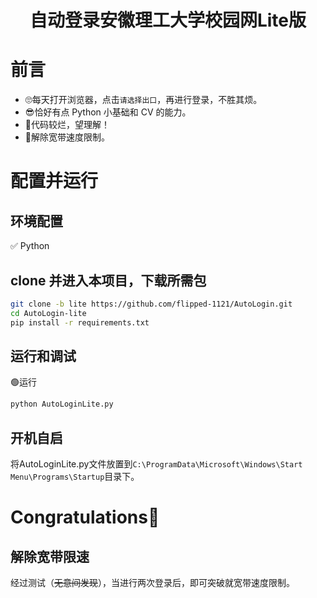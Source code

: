 <div align="center">
<h1>自动登录安徽理工大学校园网Lite版</h1>
</div>


# 前言
+ 🙄每天打开浏览器，点击`请选择出口`，再进行登录，不胜其烦。
+ 😎恰好有点 Python 小基础和 CV 的能力。
+ 🗿代码较烂，望理解！
+ 🌟解除宽带速度限制。


# 配置并运行

## 环境配置
✅ Python

## clone 并进入本项目，下载所需包
```bash
git clone -b lite https://github.com/flipped-1121/AutoLogin.git
cd AutoLogin-lite
pip install -r requirements.txt
```

## 运行和调试
🟢运行
```bash
python AutoLoginLite.py
```

## 开机自启
将AutoLoginLite.py文件放置到`C:\ProgramData\Microsoft\Windows\Start Menu\Programs\Startup`目录下。
<h1>Congratulations🎉</h1>

## 解除宽带限速
经过测试（~~无意间发现~~），当进行两次登录后，即可突破就宽带速度限制。
